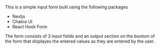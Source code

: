 This is a simple input form built using the following packages

- Nextjs
- Chakra UI
- React Hook Form

The form consists of 3 input fields and an output section on the bootom of the form that displayes the entered values as they are entered by the user.
